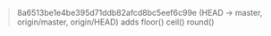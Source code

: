 > 8a6513be1e4be395d71ddb82afcd8bc5eef6c99e (HEAD -> master, origin/master, origin/HEAD) adds floor() ceil() round()
